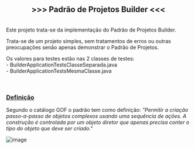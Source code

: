 <h2 style="text-align:center">&gt;&gt;&gt; Padr&atilde;o de Projetos Builder &lt;&lt;&lt;</h2>

<p><br />
Este projeto trata-se da implementa&ccedil;&atilde;o do Padr&atilde;o de Projetos Builder.</p>

<p>Trata-se de um projeto simples, sem tratamentos de erros ou outras preocupa&ccedil;&otilde;es sen&atilde;o apenas demonstrar o Padr&atilde;o de Projetos.</p>

<p>Os valores para testes est&atilde;o nas 2 classes de testes:<br />
- BuilderApplicationTestsClasseSeparada.java<br />
- BuilderApplicationTestsMesmaClasse.java</p>

<p>&nbsp;</p>

<h3><u>Defini&ccedil;&atilde;o</u></h3>

<p>Segundo o cat&aacute;logo GOF o padr&atilde;o tem como defini&ccedil;&atilde;o:&nbsp;<em>&quot;Permitir a cria&ccedil;&atilde;o passo-a-passo de objetos complexos usando uma sequ&ecirc;ncia de a&ccedil;&otilde;es. A constru&ccedil;&atilde;o &eacute; controlada por um objeto diretor que apenas precisa conter o tipo do objeto que deve ser criado.&quot;</em></p>

![image](https://user-images.githubusercontent.com/99047577/206752358-0bd1a3b9-88a1-41e8-a512-e7e355973a69.png)<br />
&nbsp;
